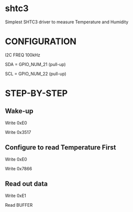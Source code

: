 # shtc3
Simplest SHTC3 driver to measure Temperature and Humidity

# CONFIGURATION
I2C FREQ 100kHz

SDA = GPIO_NUM_21 (pull-up)

SCL = GPIO_NUM_22 (pull-up)

# STEP-BY-STEP

 ## Wake-up
  Write 0xE0
  
  Write 0x3517
  
 ## Configure to read Temperature First
  Write 0xE0
  
  Write 0x7866
  
 ## Read out data
  Write 0xE1
  
  Read BUFFER
  
 
